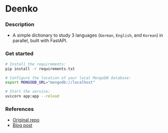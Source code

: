 # Deenko

### Description

- A simple dictionary to study 3 languages (`German`, `English`, and `Korean`) in parallel, built with FastAPI.

### Get started

```bash
# Install the requirements:
pip install -r requirements.txt

# Configure the location of your local MongoDB database:
export MONGODB_URL="mongodb://localhost"

# Start the service:
uvicorn app:app --reload
```

### References

- [Original repo](git@github.com:mongodb-developer/mongodb-with-fastapi.git)
- [Blog post](https://developer.mongodb.com/quickstart/python-quickstart-fastapi/)
